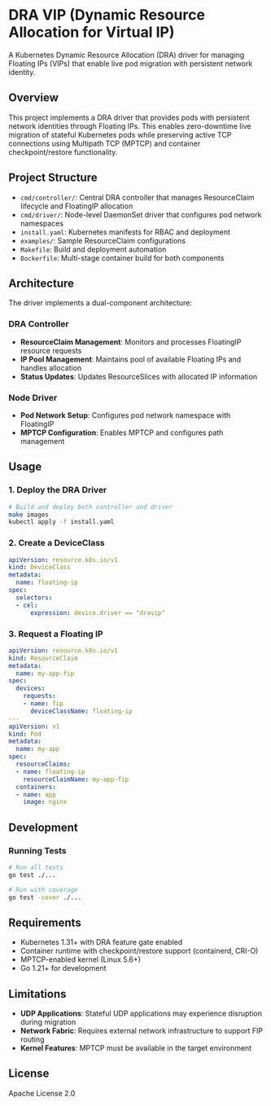 # DRA VIP (Dynamic Resource Allocation for Virtual IP)

A Kubernetes Dynamic Resource Allocation (DRA) driver for managing Floating IPs (VIPs) that enable live pod migration with persistent network identity.

## Overview

This project implements a DRA driver that provides pods with persistent network identities through Floating IPs. This enables zero-downtime live migration of stateful Kubernetes pods while preserving active TCP connections using Multipath TCP (MPTCP) and container checkpoint/restore functionality.

## Project Structure

- `cmd/controller/`: Central DRA controller that manages ResourceClaim lifecycle and FloatingIP allocation
- `cmd/driver/`: Node-level DaemonSet driver that configures pod network namespaces
- `install.yaml`: Kubernetes manifests for RBAC and deployment
- `examples/`: Sample ResourceClaim configurations
- `Makefile`: Build and deployment automation
- `Dockerfile`: Multi-stage container build for both components


## Architecture

The driver implements a dual-component architecture:

### DRA Controller

- **ResourceClaim Management**: Monitors and processes FloatingIP resource requests
- **IP Pool Management**: Maintains pool of available Floating IPs and handles allocation
- **Status Updates**: Updates ResourceSlices with allocated IP information

### Node Driver  

- **Pod Network Setup**: Configures pod network namespace with FloatingIP
- **MPTCP Configuration**: Enables MPTCP and configures path management

## Usage

### 1. Deploy the DRA Driver

```bash
# Build and deploy both controller and driver
make images
kubectl apply -f install.yaml
```

### 2. Create a DeviceClass

```yaml
apiVersion: resource.k8s.io/v1
kind: DeviceClass
metadata:
  name: floating-ip
spec:
  selectors:
  - cel:
      expression: device.driver == "dravip"
```

### 3. Request a Floating IP

```yaml
apiVersion: resource.k8s.io/v1
kind: ResourceClaim
metadata:
  name: my-app-fip
spec:
  devices:
    requests:
    - name: fip
      deviceClassName: floating-ip
---
apiVersion: v1
kind: Pod
metadata:
  name: my-app
spec:
  resourceClaims:
  - name: floating-ip
    resourceClaimName: my-app-fip
  containers:
  - name: app
    image: nginx
```

## Development

### Running Tests

```bash
# Run all tests
go test ./...

# Run with coverage  
go test -cover ./...
```

## Requirements

- Kubernetes 1.31+ with DRA feature gate enabled
- Container runtime with checkpoint/restore support (containerd, CRI-O)
- MPTCP-enabled kernel (Linux 5.6+)
- Go 1.21+ for development

## Limitations

- **UDP Applications**: Stateful UDP applications may experience disruption during migration
- **Network Fabric**: Requires external network infrastructure to support FIP routing
- **Kernel Features**: MPTCP must be available in the target environment

## License

Apache License 2.0